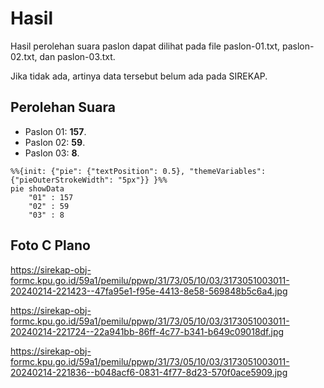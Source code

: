# Hasil

Hasil perolehan suara paslon dapat dilihat pada file paslon-01.txt, paslon-02.txt, dan paslon-03.txt.

Jika tidak ada, artinya data tersebut belum ada pada SIREKAP.

## Perolehan Suara

 * Paslon 01: **157**.
 * Paslon 02: **59**.
 * Paslon 03: **8**.

```mermaid
%%{init: {"pie": {"textPosition": 0.5}, "themeVariables": {"pieOuterStrokeWidth": "5px"}} }%%
pie showData
    "01" : 157
    "02" : 59
    "03" : 8
```
## Foto C Plano

https://sirekap-obj-formc.kpu.go.id/59a1/pemilu/ppwp/31/73/05/10/03/3173051003011-20240214-221423--47fa95e1-f95e-4413-8e58-569848b5c6a4.jpg

https://sirekap-obj-formc.kpu.go.id/59a1/pemilu/ppwp/31/73/05/10/03/3173051003011-20240214-221724--22a941bb-86ff-4c77-b341-b649c09018df.jpg

https://sirekap-obj-formc.kpu.go.id/59a1/pemilu/ppwp/31/73/05/10/03/3173051003011-20240214-221836--b048acf6-0831-4f77-8d23-570f0ace5909.jpg
